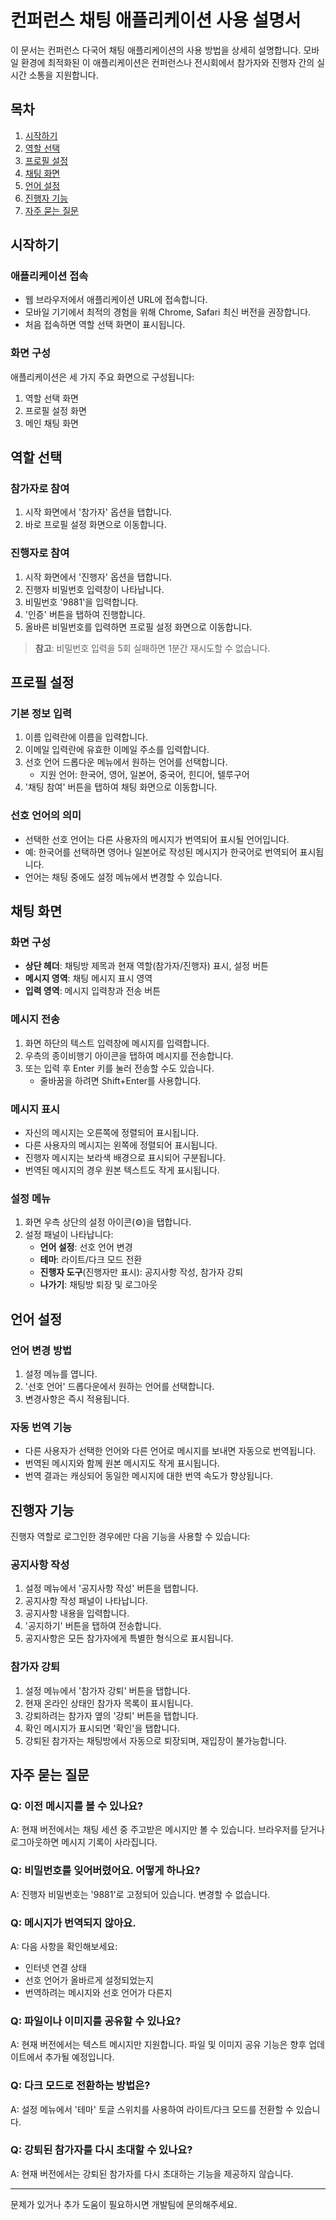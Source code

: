 # 컨퍼런스 채팅 애플리케이션 사용 설명서

이 문서는 컨퍼런스 다국어 채팅 애플리케이션의 사용 방법을 상세히 설명합니다. 모바일 환경에 최적화된 이 애플리케이션은 컨퍼런스나 전시회에서 참가자와 진행자 간의 실시간 소통을 지원합니다.

## 목차
1. [시작하기](#시작하기)
2. [역할 선택](#역할-선택)
3. [프로필 설정](#프로필-설정)
4. [채팅 화면](#채팅-화면)
5. [언어 설정](#언어-설정)
6. [진행자 기능](#진행자-기능)
7. [자주 묻는 질문](#자주-묻는-질문)

## 시작하기

### 애플리케이션 접속
- 웹 브라우저에서 애플리케이션 URL에 접속합니다.
- 모바일 기기에서 최적의 경험을 위해 Chrome, Safari 최신 버전을 권장합니다.
- 처음 접속하면 역할 선택 화면이 표시됩니다.

### 화면 구성
애플리케이션은 세 가지 주요 화면으로 구성됩니다:
1. 역할 선택 화면
2. 프로필 설정 화면
3. 메인 채팅 화면

## 역할 선택

### 참가자로 참여
1. 시작 화면에서 '참가자' 옵션을 탭합니다.
2. 바로 프로필 설정 화면으로 이동합니다.

### 진행자로 참여
1. 시작 화면에서 '진행자' 옵션을 탭합니다.
2. 진행자 비밀번호 입력창이 나타납니다.
3. 비밀번호 '9881'을 입력합니다.
4. '인증' 버튼을 탭하여 진행합니다.
5. 올바른 비밀번호를 입력하면 프로필 설정 화면으로 이동합니다.

> **참고**: 비밀번호 입력을 5회 실패하면 1분간 재시도할 수 없습니다.

## 프로필 설정

### 기본 정보 입력
1. 이름 입력란에 이름을 입력합니다.
2. 이메일 입력란에 유효한 이메일 주소를 입력합니다.
3. 선호 언어 드롭다운 메뉴에서 원하는 언어를 선택합니다.
   - 지원 언어: 한국어, 영어, 일본어, 중국어, 힌디어, 텔루구어
4. '채팅 참여' 버튼을 탭하여 채팅 화면으로 이동합니다.

### 선호 언어의 의미
- 선택한 선호 언어는 다른 사용자의 메시지가 번역되어 표시될 언어입니다.
- 예: 한국어를 선택하면 영어나 일본어로 작성된 메시지가 한국어로 번역되어 표시됩니다.
- 언어는 채팅 중에도 설정 메뉴에서 변경할 수 있습니다.

## 채팅 화면

### 화면 구성
- **상단 헤더**: 채팅방 제목과 현재 역할(참가자/진행자) 표시, 설정 버튼
- **메시지 영역**: 채팅 메시지 표시 영역
- **입력 영역**: 메시지 입력창과 전송 버튼

### 메시지 전송
1. 화면 하단의 텍스트 입력창에 메시지를 입력합니다.
2. 우측의 종이비행기 아이콘을 탭하여 메시지를 전송합니다.
3. 또는 입력 후 Enter 키를 눌러 전송할 수도 있습니다.
   - 줄바꿈을 하려면 Shift+Enter를 사용합니다.

### 메시지 표시
- 자신의 메시지는 오른쪽에 정렬되어 표시됩니다.
- 다른 사용자의 메시지는 왼쪽에 정렬되어 표시됩니다.
- 진행자 메시지는 보라색 배경으로 표시되어 구분됩니다.
- 번역된 메시지의 경우 원본 텍스트도 작게 표시됩니다.

### 설정 메뉴
1. 화면 우측 상단의 설정 아이콘(⚙️)을 탭합니다.
2. 설정 패널이 나타납니다:
   - **언어 설정**: 선호 언어 변경
   - **테마**: 라이트/다크 모드 전환
   - **진행자 도구**(진행자만 표시): 공지사항 작성, 참가자 강퇴
   - **나가기**: 채팅방 퇴장 및 로그아웃

## 언어 설정

### 언어 변경 방법
1. 설정 메뉴를 엽니다.
2. '선호 언어' 드롭다운에서 원하는 언어를 선택합니다.
3. 변경사항은 즉시 적용됩니다.

### 자동 번역 기능
- 다른 사용자가 선택한 언어와 다른 언어로 메시지를 보내면 자동으로 번역됩니다.
- 번역된 메시지와 함께 원본 메시지도 작게 표시됩니다.
- 번역 결과는 캐싱되어 동일한 메시지에 대한 번역 속도가 향상됩니다.

## 진행자 기능
진행자 역할로 로그인한 경우에만 다음 기능을 사용할 수 있습니다:

### 공지사항 작성
1. 설정 메뉴에서 '공지사항 작성' 버튼을 탭합니다.
2. 공지사항 작성 패널이 나타납니다.
3. 공지사항 내용을 입력합니다.
4. '공지하기' 버튼을 탭하여 전송합니다.
5. 공지사항은 모든 참가자에게 특별한 형식으로 표시됩니다.

### 참가자 강퇴
1. 설정 메뉴에서 '참가자 강퇴' 버튼을 탭합니다.
2. 현재 온라인 상태인 참가자 목록이 표시됩니다.
3. 강퇴하려는 참가자 옆의 '강퇴' 버튼을 탭합니다.
4. 확인 메시지가 표시되면 '확인'을 탭합니다.
5. 강퇴된 참가자는 채팅방에서 자동으로 퇴장되며, 재입장이 불가능합니다.

## 자주 묻는 질문

### Q: 이전 메시지를 볼 수 있나요?
A: 현재 버전에서는 채팅 세션 중 주고받은 메시지만 볼 수 있습니다. 브라우저를 닫거나 로그아웃하면 메시지 기록이 사라집니다.

### Q: 비밀번호를 잊어버렸어요. 어떻게 하나요?
A: 진행자 비밀번호는 '9881'로 고정되어 있습니다. 변경할 수 없습니다.

### Q: 메시지가 번역되지 않아요.
A: 다음 사항을 확인해보세요:
- 인터넷 연결 상태
- 선호 언어가 올바르게 설정되었는지
- 번역하려는 메시지와 선호 언어가 다른지

### Q: 파일이나 이미지를 공유할 수 있나요?
A: 현재 버전에서는 텍스트 메시지만 지원합니다. 파일 및 이미지 공유 기능은 향후 업데이트에서 추가될 예정입니다.

### Q: 다크 모드로 전환하는 방법은?
A: 설정 메뉴에서 '테마' 토글 스위치를 사용하여 라이트/다크 모드를 전환할 수 있습니다.

### Q: 강퇴된 참가자를 다시 초대할 수 있나요?
A: 현재 버전에서는 강퇴된 참가자를 다시 초대하는 기능을 제공하지 않습니다.

---

문제가 있거나 추가 도움이 필요하시면 개발팀에 문의해주세요.
